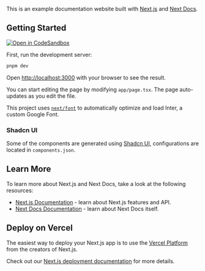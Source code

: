 This is an example documentation website built with [Next.js](https://nextjs.org/) and [Next Docs](https://github.com/SonMooSans/next-docs).

## Getting Started

[![Open in CodeSandbox](https://img.shields.io/badge/Open%20in-CodeSandbox-blue?style=flat-square&logo=codesandbox)](https://githubbox.com/SonMooSans/next-docs-template)

First, run the development server:

```bash
pnpm dev
```

Open [http://localhost:3000](http://localhost:3000) with your browser to see the result.

You can start editing the page by modifying `app/page.tsx`. The page auto-updates as you edit the file.

This project uses [`next/font`](https://nextjs.org/docs/basic-features/font-optimization) to automatically optimize and load Inter, a custom Google Font.

### Shadcn UI

Some of the components are generated using [Shadcn UI](https://ui.shadcn.com), configurations are located in `components.json`.

## Learn More

To learn more about Next.js and Next Docs, take a look at the following resources:

-   [Next.js Documentation](https://nextjs.org/docs) - learn about Next.js features and API.
-   [Next Docs Documentation](https://next-docs-zeta.vercel.app) - learn about Next Docs itself.

## Deploy on Vercel

The easiest way to deploy your Next.js app is to use the [Vercel Platform](https://vercel.com/new?utm_medium=default-template&filter=next.js&utm_source=create-next-app&utm_campaign=create-next-app-readme) from the creators of Next.js.

Check out our [Next.js deployment documentation](https://nextjs.org/docs/deployment) for more details.
